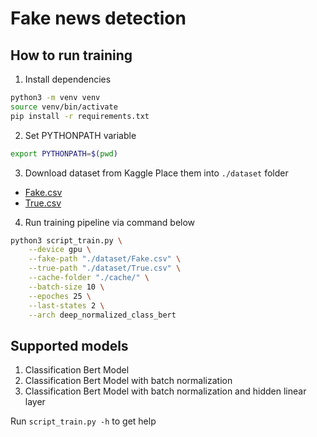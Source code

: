 # Fake news detection

## How to run training

1. Install dependencies

```bash
python3 -m venv venv
source venv/bin/activate
pip install -r requirements.txt
```

2. Set PYTHONPATH variable
```bash
export PYTHONPATH=$(pwd)
```

3. Download dataset from Kaggle
Place them into `./dataset` folder
* [Fake.csv](https://www.kaggle.com/datasets/clmentbisaillon/fake-and-real-news-dataset?select=Fake.csv)
* [True.csv](https://www.kaggle.com/datasets/clmentbisaillon/fake-and-real-news-dataset?select=True.csv)


4. Run training pipeline via command below

```bash
python3 script_train.py \
    --device gpu \
    --fake-path "./dataset/Fake.csv" \
    --true-path "./dataset/True.csv" \
    --cache-folder "./cache/" \
    --batch-size 10 \
    --epoches 25 \
    --last-states 2 \
    --arch deep_normalized_class_bert
```

## Supported models

1. Classification Bert Model
2. Classification Bert Model with batch normalization
3. Classification Bert Model with batch normalization and hidden linear layer

Run `script_train.py -h` to get help